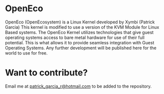 # OpenEco
OpenEco (OpenEcosystem) is a Linux Kernel developed by Xymbi (Patrick Garcia)
This kernel is modified to use a version of the KVM Module for Linux Based systems. 
The OpenEco Kernel utilizes technologies that give guest operating systems access
to bare metal hardware for use of their full potential. This is what allows it to provide seamless integration with Guest Operating Systems. Any further development will be published here for the world to use for free.

# Want to contribute?
Email me at patrick_garcia_r@hotmail.com to be added to the repository.
